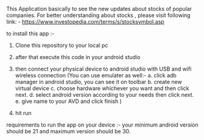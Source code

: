 This Application basically to see the new updates about stocks of popular companies.
For better understanding about stocks , please visit following link: -
https://www.investopedia.com/terms/s/stocksymbol.asp

to install this app :-
1. Clone this repository to your local pc
2. after that execute this code  in your android studio
3. then connect your physical device to android studio with USB and wifi wireless connection 
(You can use emulater as well:-
   a. click adb manager in android studio, you can see it on toolbar
   b. create new virtual device
   c. choose hardware whichever you want and then click next.
   d. select android version according to your needs then click next.
   e. give name to your AVD and click finish )
   
4. hit run 

requirements to run the app on your device :-
your minimum android version should be 21 and maximum version should be 30.
